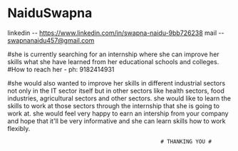 # NaiduSwapna

linkedin -- https://www.linkedin.com/in/swapna-naidu-9bb726238
mail -- swapnanaidu457@gmail.com

#she is  currently searching for an internship where she can improve her skills what she have learned from her educational schools and colleges.
#How to reach her - ph:   9182414931 
   
#she would also wanted to improve her skills in different industrial sectors not only in the IT sector itself but in other sectors like health sectors, food industries,  agricultural sectors and other sectors. she would like to learn the skills to work at those sectors through the internship that she is going  to work at.
she would feel very happy to earn an intership from your company and hope that it'll be very informative and she can learn skills how to work flexibly.
                                                    
                                                    # THANKING YOU #
